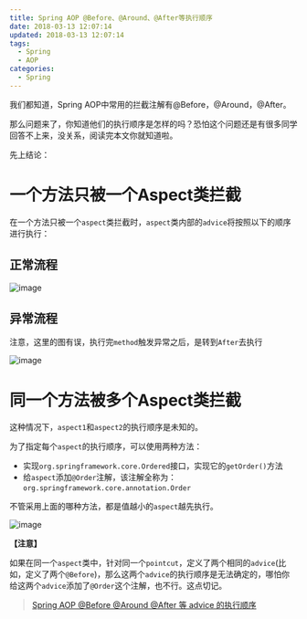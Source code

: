 ```yaml
---
title: Spring AOP @Before、@Around、@After等执行顺序
date: 2018-03-13 12:07:14
updated: 2018-03-13 12:07:14
tags:
  - Spring
  - AOP
categories: 
  - Spring
---
```


我们都知道，Spring AOP中常用的拦截注解有@Before，@Around，@After。

那么问题来了，你知道他们的执行顺序是怎样的吗？恐怕这个问题还是有很多同学回答不上来，没关系，阅读完本文你就知道啦。

<!-- more -->

先上结论：
# 一个方法只被一个Aspect类拦截

在一个方法只被一个`aspect`类拦截时，`aspect`类内部的`advice`将按照以下的顺序进行执行：

## 正常流程
![image](http://img.blog.csdn.net/20160811192425854)

## 异常流程
注意，这里的图有误，执行完`method`触发异常之后，是转到`After`去执行

![image](http://img.blog.csdn.net/20160811192446479)

# 同一个方法被多个Aspect类拦截
这种情况下，`aspect1`和`aspect2`的执行顺序是未知的。

为了指定每个`aspect`的执行顺序，可以使用两种方法：
- 实现`org.springframework.core.Ordered`接口，实现它的`getOrder()`方法
- 给`aspect`添加`@Order`注解，该注解全称为：`org.springframework.core.annotation.Order`

不管采用上面的哪种方法，都是值越小的`aspect`越先执行。 

![image](http://img.blog.csdn.net/20160811193349342)

**【注意】**

如果在同一个`aspect`类中，针对同一个`pointcut`，定义了两个相同的`advice`(比如，定义了两个`@Before`)，那么这两个`advice`的执行顺序是无法确定的，哪怕你给这两个`advice`添加了`@Order`这个注解，也不行。这点切记。



> [Spring AOP @Before @Around @After 等 advice 的执行顺序](http://blog.csdn.net/rainbow702/article/details/52185827)